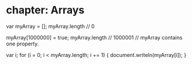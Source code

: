 chapter: Arrays
==================

var myArray = [];
myArray.length             // 0

myArray[1000000] = true;
myArray.length             // 1000001
// myArray contains one property.
    
    

var i;
for (i = 0; i < myArray.length; i += 1) {
    document.writeln(myArray[i]);
}
    
    
